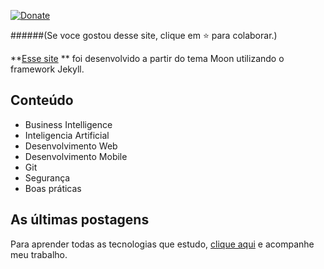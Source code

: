 [![Donate](https://img.shields.io/badge/paypal-donate-blue.svg)](https://www.paypal.com/cgi-bin/webscr?cmd=_s-xclick&hosted_button_id=2X9NF2H8CTTU4&source=url)  
  
    
    
   
    
######(Se voce gostou desse site, clique em :star: para colaborar.)

**[Esse site](https://rodrigosantucci.github.io/) ** foi desenvolvido a partir do tema Moon utilizando o framework Jekyll.

## Conteúdo
* Business Intelligence
* Inteligencia Artificial
* Desenvolvimento Web
* Desenvolvimento Mobile
* Git
* Segurança
* Boas práticas


## As últimas postagens

Para aprender todas as tecnologias que estudo, [clique aqui](https://rodrigosantucci.github.io/) e acompanhe meu trabalho.
